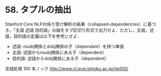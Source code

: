 # 58. タプルの抽出

Stanford Core NLPの係り受け解析の結果（collapsed-dependencies）に基づき，「主語 述語 目的語」の組をタブ区切り形式で出力せよ．ただし，主語，述語，目的語の定義は以下を参考にせよ．

* 述語: nsubj関係とdobj関係の子（dependant）を持つ単語
* 主語: 述語からnsubj関係にある子（dependent）
* 目的語: 述語からdobj関係にある子（dependent）

言語処理 100 本ノック http://www.cl.ecei.tohoku.ac.jp/nlp100/
